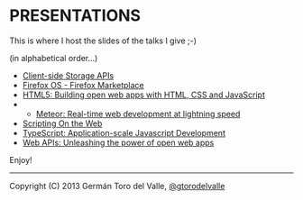 # PRESENTATIONS

This is where I host the slides of the talks I give ;-)

(in alphabetical order...)

* <a href="http://gtorodelvalle.github.com/presentations/Client-side%20Storage%20APIs/#/" target="_blank">Client-side Storage APIs</a>
* <a href="http://gtorodelvalle.github.io/presentations/Firefox%20OS%20-%20Firefox%20Marketplace/#/" target="_blank">Firefox OS - Firefox Marketplace</a>
* <a href="http://gtorodelvalle.github.io/presentations/HTML5/#/" target="_blank">HTML5: Building open web apps with HTML, CSS and JavaScript</a>
* * <a href="http://gtorodelvalle.github.io/presentations/Meteor/#/" target="_blank">Meteor: Real-time web development at lightning speed</a>
* <a href="http://gtorodelvalle.github.com/presentations/Scripting%20On%20the%20Web/#/" target="_blank">Scripting On the Web</a>
* <a href="http://gtorodelvalle.github.com/presentations/TypeScript/#/" target="_blank">TypeScript: Application-scale Javascript Development</a>
* <a href="http://gtorodelvalle.github.io/presentations/Web%20APIs%20-%20Unleashing%20the%20power%20of%20open%20web%20apps/#/" target="_blank">Web APIs: Unleashing the power of open web apps</a>

Enjoy!

________________________________________________

Copyright (C) 2013 Germán Toro del Valle, <a href="https://twitter.com/gtorodelvalle" target="_blank">@gtorodelvalle</a>
